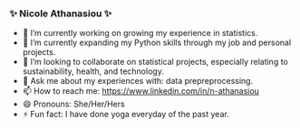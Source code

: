 ### ✨ Nicole Athanasiou ✨ 

- 🔭 I’m currently working on growing my experience in statistics.
- 🌱 I’m currently expanding my Python skills through my job and personal projects.
- 👯 I’m looking to collaborate on statistical projects, especially relating to sustainability, health, and technology.
- 💬 Ask me about my experiences with: data prepreprocessing.
- 📫 How to reach me: https://www.linkedin.com/in/n-athanasiou
- 😄 Pronouns: She/Her/Hers
- ⚡ Fun fact: I have done yoga everyday of the past year.
